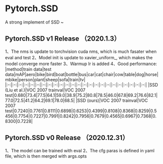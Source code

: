 # Pytorch.SSD
A strong implement of SSD ~

## Pytorch.SSD v1 Release （2020.1.3）
1、The nms is update to torchvision cuda nms, which is much fasater when eval and test
2、Model init is update to xavier_uniform_, which makes the model converge more faster
3、Warmup lr is added
4、Good performance:
|method|train data|test data|mAP|aero|bike|bird|boat|bottle|bus|car|cat|chair|cow|table|dog|horse|mbike|person|plant|sheep|sofa|train|tv|
|:-:|:-:|:-:|:-:|:-:|:-:|:-:|:-:|:-:|:-:|:-:|:-:|:-:|:-:|:-:|:-:|:-:|:-:|:-:|:-:|:-:|:-:|:-:|:-:|
|SSD (Liu et al.)|VOC 2007 trainval|VOC 2007 test|0.680|73.4|77.5|64.1|59.0|38.9|75.2|80.8|78.5|46.0|67.8|69.2|76.6|82.1|77.0|72.5|41.2|64.2|69.1|78.0|68.5|
|SSD (ours)|VOC 2007 trainval|VOC 2007 test|0.7240|0.7761|0.8111|0.6898|0.6253|0.4399|0.8108|0.8368|0.8259|0.5456|0.7754|0.7227|0.7991|0.8242|0.7956|0.7679|0.4565|0.6967|0.7368|0.8300|0.7228|

## Pytorch.SSD v0 Release （2020.12.31）
1、The model can be trained with eval
2、The cfg paras is defined in yaml file, which is then merged with args.opts
